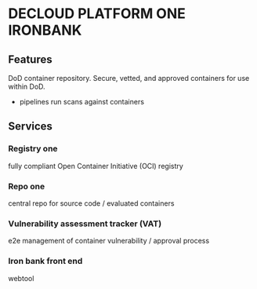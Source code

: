 # DECLOUD PLATFORM ONE IRONBANK

## Features
DoD container repository. Secure, vetted, and approved containers for use within DoD.
- pipelines run scans against containers

## Services

### Registry one
fully compliant Open Container Initiative (OCI) registry

### Repo one
central repo for source code / evaluated containers

### Vulnerability assessment tracker (VAT)
e2e management of container vulnerability / approval process

### Iron bank front end
webtool